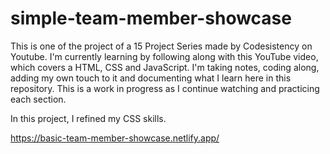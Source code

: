 # simple-team-member-showcase

This is one of the project of a 15 Project Series made by Codesistency on Youtube. I'm currently learning by following along with this YouTube video, which covers a HTML, CSS and JavaScript. I'm taking notes, coding along, adding my own touch to it and documenting what I learn here in this repository. This is a work in progress as I continue watching and practicing each section.

In this project, I refined my CSS skills.

https://basic-team-member-showcase.netlify.app/
